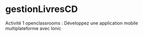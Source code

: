 # gestionLivresCD
Activité 1 openclassrooms : Développez une application mobile multiplateforme avec Ionic
